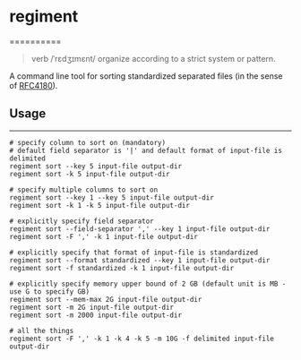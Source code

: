 # regiment
==========

> verb
> /ˈrɛdʒɪmɛnt/
>     organize according to a strict system or pattern.

A command line tool for sorting standardized separated files 
(in the sense of [RFC4180](https://tools.ietf.org/html/rfc4180)).

## Usage
--------

```
# specify column to sort on (mandatory)
# default field separator is '|' and default format of input-file is delimited
regiment sort --key 5 input-file output-dir
regiment sort -k 5 input-file output-dir

# specify multiple columns to sort on
regiment sort --key 1 --key 5 input-file output-dir
regiment sort -k 1 -k 5 input-file output-dir

# explicitly specify field separator
regiment sort --field-separator ',' --key 1 input-file output-dir
regiment sort -F ',' -k 1 input-file output-dir

# explicitly specify that format of input-file is standardized
regiment sort --format standardized --key 1 input-file output-dir
regiment sort -f standardized -k 1 input-file output-dir

# explicitly specify memory upper bound of 2 GB (default unit is MB - use G to specify GB)
regiment sort --mem-max 2G input-file output-dir
regiment sort -m 2G input-file output-dir
regiment sort -m 2000 input-file output-dir

# all the things
regiment sort -F ',' -k 1 -k 4 -k 5 -m 10G -f delimited input-file output-dir
```


